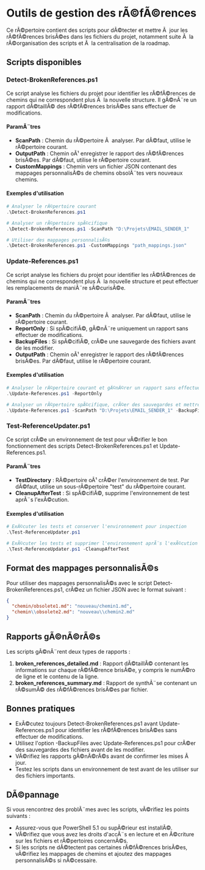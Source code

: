 ﻿# Outils de gestion des rÃ©fÃ©rences

Ce rÃ©pertoire contient des scripts pour dÃ©tecter et mettre Ã  jour les rÃ©fÃ©rences brisÃ©es dans les fichiers du projet, notamment suite Ã  la rÃ©organisation des scripts et Ã  la centralisation de la roadmap.

## Scripts disponibles

### Detect-BrokenReferences.ps1

Ce script analyse les fichiers du projet pour identifier les rÃ©fÃ©rences de chemins qui ne correspondent plus Ã  la nouvelle structure. Il gÃ©nÃ¨re un rapport dÃ©taillÃ© des rÃ©fÃ©rences brisÃ©es sans effectuer de modifications.

#### ParamÃ¨tres

- **ScanPath** : Chemin du rÃ©pertoire Ã  analyser. Par dÃ©faut, utilise le rÃ©pertoire courant.
- **OutputPath** : Chemin oÃ¹ enregistrer le rapport des rÃ©fÃ©rences brisÃ©es. Par dÃ©faut, utilise le rÃ©pertoire courant.
- **CustomMappings** : Chemin vers un fichier JSON contenant des mappages personnalisÃ©s de chemins obsolÃ¨tes vers nouveaux chemins.

#### Exemples d'utilisation

```powershell
# Analyser le rÃ©pertoire courant
.\Detect-BrokenReferences.ps1

# Analyser un rÃ©pertoire spÃ©cifique
.\Detect-BrokenReferences.ps1 -ScanPath "D:\Projets\EMAIL_SENDER_1"

# Utiliser des mappages personnalisÃ©s
.\Detect-BrokenReferences.ps1 -CustomMappings "path_mappings.json"
```

### Update-References.ps1

Ce script analyse les fichiers du projet pour identifier les rÃ©fÃ©rences de chemins qui ne correspondent plus Ã  la nouvelle structure et peut effectuer les remplacements de maniÃ¨re sÃ©curisÃ©e.

#### ParamÃ¨tres

- **ScanPath** : Chemin du rÃ©pertoire Ã  analyser. Par dÃ©faut, utilise le rÃ©pertoire courant.
- **ReportOnly** : Si spÃ©cifiÃ©, gÃ©nÃ¨re uniquement un rapport sans effectuer de modifications.
- **BackupFiles** : Si spÃ©cifiÃ©, crÃ©e une sauvegarde des fichiers avant de les modifier.
- **OutputPath** : Chemin oÃ¹ enregistrer le rapport des rÃ©fÃ©rences brisÃ©es. Par dÃ©faut, utilise le rÃ©pertoire courant.

#### Exemples d'utilisation

```powershell
# Analyser le rÃ©pertoire courant et gÃ©nÃ©rer un rapport sans effectuer de modifications
.\Update-References.ps1 -ReportOnly

# Analyser un rÃ©pertoire spÃ©cifique, crÃ©er des sauvegardes et mettre Ã  jour les rÃ©fÃ©rences
.\Update-References.ps1 -ScanPath "D:\Projets\EMAIL_SENDER_1" -BackupFiles
```

### Test-ReferenceUpdater.ps1

Ce script crÃ©e un environnement de test pour vÃ©rifier le bon fonctionnement des scripts Detect-BrokenReferences.ps1 et Update-References.ps1.

#### ParamÃ¨tres

- **TestDirectory** : RÃ©pertoire oÃ¹ crÃ©er l'environnement de test. Par dÃ©faut, utilise un sous-rÃ©pertoire "test" du rÃ©pertoire courant.
- **CleanupAfterTest** : Si spÃ©cifiÃ©, supprime l'environnement de test aprÃ¨s l'exÃ©cution.

#### Exemples d'utilisation

```powershell
# ExÃ©cuter les tests et conserver l'environnement pour inspection
.\Test-ReferenceUpdater.ps1

# ExÃ©cuter les tests et supprimer l'environnement aprÃ¨s l'exÃ©cution
.\Test-ReferenceUpdater.ps1 -CleanupAfterTest
```

## Format des mappages personnalisÃ©s

Pour utiliser des mappages personnalisÃ©s avec le script Detect-BrokenReferences.ps1, crÃ©ez un fichier JSON avec le format suivant :

```json
{
  "chemin/obsolete1.md": "nouveau/chemin1.md",
  "chemin\\obsolete2.md": "nouveau\\chemin2.md"
}
```

## Rapports gÃ©nÃ©rÃ©s

Les scripts gÃ©nÃ¨rent deux types de rapports :

1. **broken_references_detailed.md** : Rapport dÃ©taillÃ© contenant les informations sur chaque rÃ©fÃ©rence brisÃ©e, y compris le numÃ©ro de ligne et le contenu de la ligne.
2. **broken_references_summary.md** : Rapport de synthÃ¨se contenant un rÃ©sumÃ© des rÃ©fÃ©rences brisÃ©es par fichier.

## Bonnes pratiques

- ExÃ©cutez toujours Detect-BrokenReferences.ps1 avant Update-References.ps1 pour identifier les rÃ©fÃ©rences brisÃ©es sans effectuer de modifications.
- Utilisez l'option -BackupFiles avec Update-References.ps1 pour crÃ©er des sauvegardes des fichiers avant de les modifier.
- VÃ©rifiez les rapports gÃ©nÃ©rÃ©s avant de confirmer les mises Ã  jour.
- Testez les scripts dans un environnement de test avant de les utiliser sur des fichiers importants.

## DÃ©pannage

Si vous rencontrez des problÃ¨mes avec les scripts, vÃ©rifiez les points suivants :

- Assurez-vous que PowerShell 5.1 ou supÃ©rieur est installÃ©.
- VÃ©rifiez que vous avez les droits d'accÃ¨s en lecture et en Ã©criture sur les fichiers et rÃ©pertoires concernÃ©s.
- Si les scripts ne dÃ©tectent pas certaines rÃ©fÃ©rences brisÃ©es, vÃ©rifiez les mappages de chemins et ajoutez des mappages personnalisÃ©s si nÃ©cessaire.
